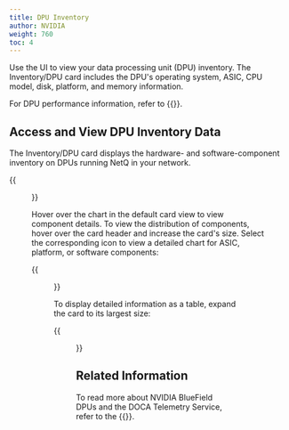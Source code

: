 ```yaml
---
title: DPU Inventory
author: NVIDIA
weight: 760
toc: 4
---
```


Use the UI to view your data processing unit (DPU) inventory. The Inventory/DPU card includes the DPU's operating system, ASIC, CPU model, disk, platform, and memory information.

For DPU performance information, refer to {{<link title="DPUs" text="DPU Monitoring">}}.
## Access and View DPU Inventory Data

The Inventory/DPU card displays the hardware- and software-component inventory on DPUs running NetQ in your network.

{{<figure src="/images/netq/dpu-inventory-updated.png" alt="DPU inventory card with chart" width="200">}}

Hover over the chart in the default card view to view component details. To view the distribution of components, hover over the card header and increase the card's size. Select the corresponding icon to view a detailed chart for ASIC, platform, or software components:

{{<figure src="/images/netq/dpu-inventory-l3-42.png" alt="medium DPU inventory card displaying component distribution" width="600">}}

To display detailed information as a table, expand the card to its largest size:

{{<figure src="/images/netq/dpu-inventory-l4-42.png" alt="fully expanded DPU inventory card displaying a table with data" width="1000">}}

## Related Information

To read more about NVIDIA BlueField DPUs and the DOCA Telemetry Service, refer to the {{<exlink url="https://docs.nvidia.com/doca/sdk/doca-telemetry-service/index.html" text="DOCA SDK Documentation">}}.